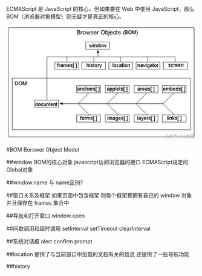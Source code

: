 ECMAScript 是 JavaScript 的核心，但如果要在 Web 中使用 JavaScript，那么 BOM（浏览器对象模型）则无疑才是真正的核心。

![](assets/js/bom.png)

#BOM
Borswer Object Model

##window
BOM的核心对象
javascript访问浏览器的接口
ECMAScript规定的Global对象

##window.name 与 name区别?

##窗口关系及框架
如果页面中包含框架
则每个框架都拥有自己的 window 对象
并且保存在 frames 集合中

##导航和打开窗口
window.open

##间歇调用和超时调用
setInterval
setTimeout
clearInterval

##系统对话框
alert
confirm
prompt

##location
提供了与当前窗口中加载的文档有关的信息
还提供了一些导航功能

##history




